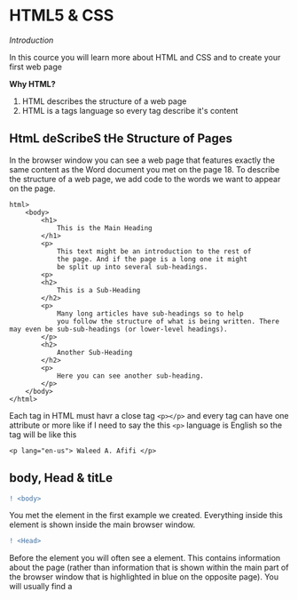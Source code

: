 # HTML5 & CSS

_Introduction_

In this cource you will learn more about HTML and CSS and to create your first web page

**Why HTML?**
1. HTML describes the structure of a web page 
2. HTML is a tags language so every tag describe it's content


## HtmL deScribeS tHe Structure of Pages

In the browser window you can see a web page that features exactly
the same content as the Word document you met on the page 18. To describe the structure of a web page, we add code to the words we want to appear on the page.

```
html>
    <body>
        <h1>
            This is the Main Heading
        </h1>
        <p>
            This text might be an introduction to the rest of
            the page. And if the page is a long one it might
            be split up into several sub-headings.
        <p> 
        <h2>
            This is a Sub-Heading
        </h2>
        <p>
            Many long articles have sub-headings so to help
            you follow the structure of what is being written. There may even be sub-sub-headings (or lower-level headings).
        </p>
        <h2>
            Another Sub-Heading
        </h2>
        <p>
            Here you can see another sub-heading.
        </p> 
    </body>
</html>
```

Each tag in HTML must havr a close tag `<p></p>` and every tag can have one attribute or more like if I need to say the this `<p>` language is English  so the tag will be like this
```
<p lang="en-us"> Waleed A. Afifi </p>
```

## body, Head & titLe
```diff
! <body>
```

You met the <body> element
in the first example we created. Everything inside this element is shown inside the main browser window.


```diff
! <Head>
```

Before the <body> element you will often see a <head> element. This contains information
about the page (rather than information that is shown within the main part of the browser window that is highlighted in blue on the opposite page).
You will usually find a <title> element inside the <head> element.


```diff
! <Title>
```

The contents of the <title> element are either shown in the top of the browser, above where you usually type in the URL of the page you want to visit, or
on the tab for that page (if your browser uses tabs to allow you to view multiple pages at the same time).


## How you can create Your first HTML page?

You can use and code editor like VSC, Notepad++, XCode, Atom, etc..
Or you can use the Notepad that installed in you PC the one that came with your Windows OS **Notead** all you new is open Notepad and copy the code in top of this page and paste it in Notepad the save the file with extention _.html_ and thats it.


### HTML Summary

1. HTML pages are text documents.
2. HTML uses tags (characters that sit inside angled brackets) to give the information they surround special meaning.
3. Tags are often referred to as elements.
4. Tags usually come in pairs. The opening tag denotes the start of a piece of content; the closing tag denotes the end.
5. Opening tags can carry attributes, which tell us more about the content of that element.
6. Attributes require a name and a value.
7. To learn HTML you need to know what tags are available for you to use, what they do, and where they can go.